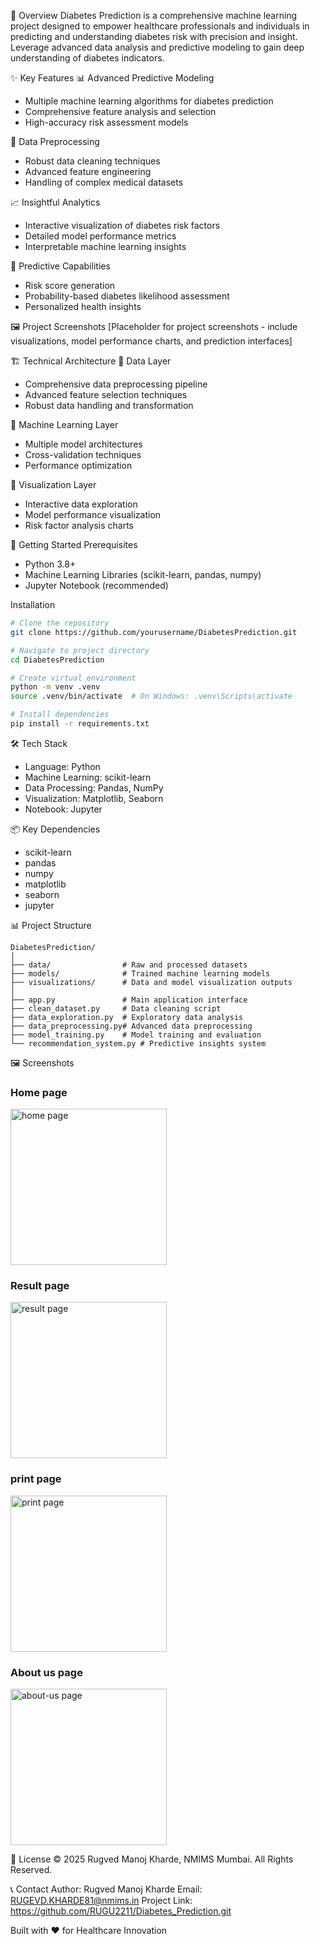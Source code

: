 🌟 Overview
Diabetes Prediction is a comprehensive machine learning project designed to empower healthcare professionals and individuals in predicting and understanding diabetes risk with precision and insight. Leverage advanced data analysis and predictive modeling to gain deep understanding of diabetes indicators.

✨ Key Features
📊 Advanced Predictive Modeling
- Multiple machine learning algorithms for diabetes prediction
- Comprehensive feature analysis and selection
- High-accuracy risk assessment models

🔬 Data Preprocessing
- Robust data cleaning techniques
- Advanced feature engineering
- Handling of complex medical datasets

📈 Insightful Analytics
- Interactive visualization of diabetes risk factors
- Detailed model performance metrics
- Interpretable machine learning insights

🧬 Predictive Capabilities
- Risk score generation
- Probability-based diabetes likelihood assessment
- Personalized health insights

🖼️ Project Screenshots
[Placeholder for project screenshots - include visualizations, model performance charts, and prediction interfaces]

🏗️ Technical Architecture
🔹 Data Layer
- Comprehensive data preprocessing pipeline
- Advanced feature selection techniques
- Robust data handling and transformation

🔹 Machine Learning Layer
- Multiple model architectures
- Cross-validation techniques
- Performance optimization

🔹 Visualization Layer
- Interactive data exploration
- Model performance visualization
- Risk factor analysis charts

🚀 Getting Started
Prerequisites
- Python 3.8+
- Machine Learning Libraries (scikit-learn, pandas, numpy)
- Jupyter Notebook (recommended)

Installation
```bash
# Clone the repository
git clone https://github.com/yourusername/DiabetesPrediction.git

# Navigate to project directory
cd DiabetesPrediction

# Create virtual environment
python -m venv .venv
source .venv/bin/activate  # On Windows: .venv\Scripts\activate

# Install dependencies
pip install -r requirements.txt
```

🛠️ Tech Stack
- Language: Python
- Machine Learning: scikit-learn
- Data Processing: Pandas, NumPy
- Visualization: Matplotlib, Seaborn
- Notebook: Jupyter

📦 Key Dependencies
- scikit-learn
- pandas
- numpy
- matplotlib
- seaborn
- jupyter

📊 Project Structure
```
DiabetesPrediction/
│
├── data/                # Raw and processed datasets
├── models/              # Trained machine learning models
├── visualizations/      # Data and model visualization outputs
│
├── app.py               # Main application interface
├── clean_dataset.py     # Data cleaning script
├── data_exploration.py  # Exploratory data analysis
├── data_preprocessing.py# Advanced data preprocessing
├── model_training.py    # Model training and evaluation
└── recommendation_system.py # Predictive insights system
```

🖼️ Screenshots

### Home page
<img src="screenshot/home_page.png" width="250" alt="home page">

### Result page
<img src="screenshot/result_page.png" width="250" alt="result page">

### print page
<img src="screenshot/print_result.png" width="250" alt="print page">

### About us page
<img src="screenshot/about_us.png" width="250" alt="about-us page">


📄 License
© 2025 Rugved Manoj Kharde, NMIMS Mumbai. All Rights Reserved.

📞 Contact
Author: Rugved Manoj Kharde
Email: RUGEVD.KHARDE81@nmims.in
Project Link: https://github.com/RUGU2211/Diabetes_Prediction.git

Built with ❤️ for Healthcare Innovation
